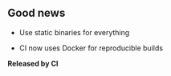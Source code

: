 ## Good news


* Use static binaries for everything

* CI now uses Docker for reproducible builds


**Released by CI**

